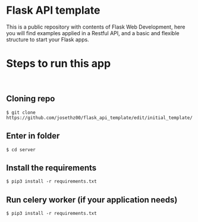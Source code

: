 # Flask API template
This is a public repository with contents of Flask Web Development, here you will find examples applied in a Restful API, and a basic and flexible structure to start your Flask apps.
<br />
<h1>Steps to run this app</h1>
<br />

Cloning repo
-----------------------------------

```
$ git clone https://github.com/josethz00/flask_api_template/edit/initial_template/
```

Enter in folder
-----------------------------------

```
$ cd server
```

Install the requirements
-----------------------------------

```
$ pip3 install -r requirements.txt
```

Run celery worker (if your application needs)
-----------------------------------

```
$ pip3 install -r requirements.txt
```
